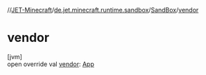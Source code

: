 //[JET-Minecraft](../../../index.md)/[de.jet.minecraft.runtime.sandbox](../index.md)/[SandBox](index.md)/[vendor](vendor.md)

# vendor

[jvm]\
open override val [vendor](vendor.md): [App](../../de.jet.minecraft.structure.app/-app/index.md)
